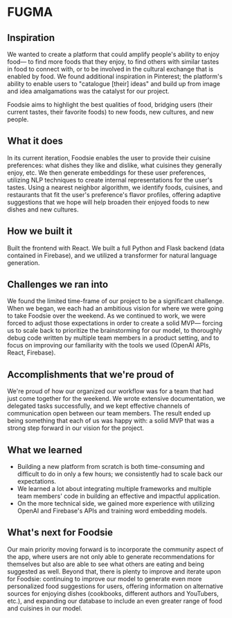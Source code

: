 # FUGMA

## Inspiration

We wanted to create a platform that could amplify people's ability to enjoy food— to find more foods that they enjoy, to find others with similar tastes in food to connect with, or to be involved in the cultural exchange that is enabled by food. We found additional inspiration in Pinterest; the platform's ability to enable users to "catalogue [their] ideas" and build up from image and idea amalgamations was the catalyst for our project. 

Foodsie aims to highlight the best qualities of food, bridging users (their current tastes, their favorite foods) to new foods, new cultures, and new people.

## What it does

In its current iteration, Foodsie enables the user to provide their cuisine preferences: what dishes they like and dislike, what cuisines they generally enjoy, etc. We then generate embeddings for these user preferences, utilizing NLP techniques to create internal representations for the user's tastes. Using a nearest neighbor algorithm, we identify foods, cuisines, and restaurants that  fit the user's preference's flavor profiles, offering adaptive suggestions that we hope will help broaden their enjoyed foods to new dishes and new cultures. 

## How we built it

Built the frontend with React. We built a full Python and Flask backend (data contained in Firebase), and we utilized a transformer for natural language generation.

## Challenges we ran into

We found the limited time-frame of our project to be a significant challenge. When we began, we each had an ambitious vision for where we were going to take Foodsie over the weekend. As we continued to work, we were forced to adjust those expectations in order to create a solid MVP— forcing us to scale back to prioritize the brainstorming for our model, to thoroughly debug code written by multiple team members in a product setting, and to focus on improving our familiarity with the tools we used (OpenAI APIs, React, Firebase). 

## Accomplishments that we're proud of

We're proud of how our organized our workflow was for a team that had just come together for the weekend. We wrote extensive documentation, we delegated tasks successfully, and we kept effective channels of communication open between our team members. The result ended up being something that each of us was happy with: a solid MVP that was a strong step forward in our vision for the project. 

## What we learned

- Building a new platform from scratch is both time-consuming and difficult to do in only a few hours; we consistently had to scale back our expectations.
- We learned a lot about integrating multiple frameworks and multiple team members' code in building an effective and impactful application. 
- On the more technical side, we gained more experience with utilizing OpenAI and Firebase's APIs and training word embedding models. 

## What's next for Foodsie

Our main priority moving forward is to incorporate the community aspect of 
the app, where users are not only able to generate recommendations for themselves
but also are able to see what others are eating and being suggested as well.
Beyond that, there is plenty to improve and iterate upon for Foodsie: continuing
to improve our model to generate even more personalized food suggestions for users,
offering information on alternative sources for enjoying dishes (cookbooks, different
authors and YouTubers, etc.), and expanding our database to include an even greater
range of food and cuisines in our model. 
